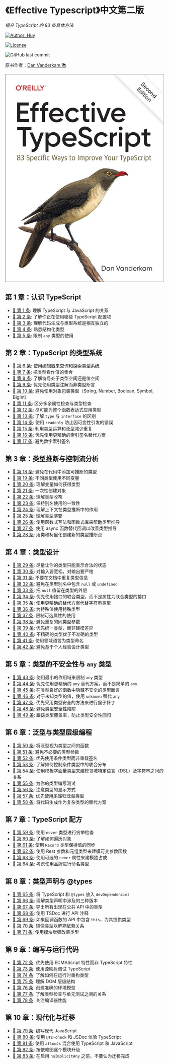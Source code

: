 # 《Effective Typescript》中文第二版

_提升 TypeScript 的 83 条具体方法_

[![Author: Huy](https://img.shields.io/badge/Author-Huy-yellow)](https://github.com/rayadaschn)

[![License](https://img.shields.io/badge/License-MIT-blue.svg)](https://opensource.org/licenses/MIT)

![GitHub last commit](https://img.shields.io/github/last-commit/rayadaschn/effective-typeScript-2nd-edition-zh)

原书作者：[Dan Vanderkam 📚](https://github.com/danvk/effective-typescript)

![Effective Typescript](/cover.jpg)

## 第 1 章：认识 TypeScript

- [📝 第 1 条](./ch-intro/ts-vs-js.md): 理解 TypeScript 与 JavaScript 的关系
- [📝 第 2 条](./ch-intro/which-ts.md): 了解你正在使用哪些 TypeScript 配置项
- [📝 第 3 条](./ch-intro/independent.md): 理解代码生成与类型系统是相互独立的
- [📝 第 4 条](./ch-intro/structural.md): 熟悉结构化类型
- [📝 第 5 条](./ch-intro/any.md): 限制 `any` 类型的使用

## **第 2 章：TypeScript 的类型系统**

- [📝 第 6 条](./ch-types/editor.md): 使用编辑器来查询和探索类型系统
- [📝 第 7 条](./ch-types/types-as-sets.md): 把类型看作值的集合
- [📝 第 8 条](./ch-types/type-value-space.md): 了解符号处于类型空间还是值空间
- [📝 第 9 条](./ch-types/prefer-declarations-to-assertions.md): 优先使用类型注解而非类型断言
- [📝 第 10 条](./ch-types/avoid-object-wrapper-types.md): 避免使用对象包装类型（String, Number, Boolean, Symbol, BigInt）
- [📝 第 11 条](./ch-types/excess-property-checking.md): 区分多余属性检查与类型检查
- [📝 第 12 条](./ch-types/type-entire-functions.md): 尽可能为整个函数表达式应用类型
- [📝 第 13 条](./ch-types/type-vs-interface.md): 了解 `type` 与 `interface` 的区别
- [📝 第 14 条](./ch-types/readonly.md): 使用 `readonly` 防止因可变性引发的错误
- [📝 第 15 条](./ch-types/map-between-types.md): 利用类型运算和泛型减少重复
- [📝 第 16 条](./ch-types/index-for-dynamic.md): 优先使用更精确的索引签名替代方案
- [📝 第 17 条](./ch-types/number-index.md): 避免数字索引签名

## **第 3 章：类型推断与控制流分析**

- [📝 第 18 条](./ch-inference/avoid-inferable.md): 避免在代码中添加可推断的类型
- [📝 第 19 条](./ch-inference/one-var-one-type.md): 不同类型使用不同变量
- [📝 第 20 条](./ch-inference/widening.md): 理解变量如何获得类型
- [📝 第 21 条](./ch-inference/all-at-once.md): 一次性创建对象
- [📝 第 22 条](./ch-inference/narrowing.md): 理解类型收窄
- [📝 第 23 条](./ch-inference/avoid-aliasing.md): 保持别名使用的一致性
- [📝 第 24 条](./ch-inference/context-inference.md): 理解上下文在类型推断中的作用
- [📝 第 25 条](./ch-inference/evolving-any.md): 理解类型演变
- [📝 第 26 条](./ch-inference/functional-libraries.md): 使用函数式写法和函数式库来帮助类型推导
- [📝 第 27 条](./ch-inference/use-async-await.md): 使用 async 函数替代回调以改善类型推导
- [📝 第 28 条](./ch-inference/inference-sites.md): 用类和柯里化创建新的类型推断点

## **第 4 章：类型设计**

- [📝 第 29 条](./ch-design/valid-states.md): 尽量让你的类型只能表示合法的状态
- [📝 第 30 条](./ch-design/loose-accept-strict-produce.md): 对输入要宽松，对输出要严格
- [📝 第 31 条](./ch-design/jsdoc-repeat.md): 不要在文档中重复类型信息
- [📝 第 32 条](./ch-design/null-in-type.md): 避免在类型别名中包含 `null` 或 `undefined`
- [📝 第 33 条](./ch-design/null-values-to-perimeter.md): 把 `null` 值留在类型的外层
- [📝 第 34 条](./ch-design/union-of-interfaces.md): 优先使用接口的联合类型，而不是属性为联合类型的接口
- [📝 第 35 条](./ch-design/avoid-strings.md): 使用更精确的替代方案代替字符串类型
- [📝 第 36 条](./ch-design/in-domain-null.md): 为特殊值使用特殊类型
- [📝 第 37 条](./ch-design/avoid-optional.md): 限制可选属性的使用
- [📝 第 38 条](./ch-design/same-type-params.md): 避免重复的同类型参数
- [📝 第 39 条](./ch-design/unify.md): 优先统一类型，而非建模差异
- [📝 第 40 条](./ch-design/incomplete-over-inaccurate.md): 不精确的类型优于不准确的类型
- [📝 第 41 条](./ch-design/language-of-domain.md): 使用领域语言为类型命名
- [📝 第 42 条](./ch-design/consider-codegen.md): 避免基于个人经验设计类型

## **第 5 章：类型的不安全性与 `any` 类型**

- [📝 第 43 条](./ch-any/narrowest-any.md): 使用最小的作用域来限制 `any` 类型
- [📝 第 44 条](./ch-any/specific-any.md): 优先使用更精确的 `any` 替代方案，而不是简单的 `any`
- [📝 第 45 条](./ch-any/hide-unsafe-casts.md): 在类型良好的函数中隐藏不安全的类型断言
- [📝 第 46 条](./ch-any/never-unknown.md): 对于未知类型的值，使用 `unknown` 替代 `any`
- [📝 第 47 条](./ch-any/type-safe-monkey.md): 优先采用类型安全的方法来进行猴子补丁
- [📝 第 48 条](./ch-any/unsoundness.md): 避免类型安全性陷阱
- [📝 第 49 条](./ch-any/type-percentage.md): 跟踪类型覆盖率，防止类型安全性回归

## **第 6 章：泛型与类型层级编程**

- [📝 第 50 条](./ch-generics/functions-on-types.md): 将泛型视为类型之间的函数
- [📝 第 51 条](./ch-generics/golden-rule.md): 避免不必要的类型参数
- [📝 第 52 条](./ch-generics/conditional-overload.md): 优先使用条件类型而非重载签名
- [📝 第 53 条](./ch-generics/control-distribution.md): 了解如何控制条件类型中的联合分布
- [📝 第 54 条](./ch-generics/template-dsl.md): 使用模板字面量类型来建模领域特定语言（DSL）及字符串之间的关系
- [📝 第 55 条](./ch-generics/test-your-types.md): 为你的类型编写测试
- [📝 第 56 条](./ch-generics/type-display.md): 注意类型的显示方式
- [📝 第 57 条](./ch-generics/tail-recursion.md): 优先使用尾递归泛型类型
- [📝 第 58 条](./ch-generics/codegen-alt.md): 将代码生成作为复杂类型的替代方案

## **第 7 章：TypeScript 配方**

- [📝 第 59 条](./ch-recipes/exhaustiveness.md): 使用 `never` 类型进行穷举检查
- [📝 第 60 条](./ch-recipes/iterate-objects.md): 了解如何遍历对象
- [📝 第 61 条](./ch-recipes/values-in-sync.md): 使用 `Record` 类型保持值的同步
- [📝 第 62 条](./ch-recipes/conditional-varargs.md): 使用 Rest 参数和元组类型来建模可变参数函数
- [📝 第 63 条](./ch-recipes/optional-never.md): 使用可选的 `never` 属性来建模独占或
- [📝 第 64 条](./ch-recipes/brands.md): 考虑使用品牌进行命名类型

## **第 8 章：类型声明与 @types**

- [📝 第 65 条](./ch-declarations/dev-dependencies.md): 将 TypeScript 和 `@types` 放入 `devDependencies`
- [📝 第 66 条](./ch-declarations/three-versions.md): 理解类型声明中涉及的三种版本
- [📝 第 67 条](./ch-declarations/export-your-types.md): 导出所有出现在公共 API 中的类型
- [📝 第 68 条](./ch-declarations/use-tsdoc.md): 使用 TSDoc 进行 API 注释
- [📝 第 69 条](./ch-declarations/this-in-callbacks.md): 如果回调函数的 API 中包含 `this`，为其提供类型
- [📝 第 70 条](./ch-declarations/mirror-types-for-deps.md): 镜像类型以解耦依赖关系
- [📝 第 71 条](./ch-declarations/augment-improve.md): 使用模块增强改善类型

## **第 9 章：编写与运行代码**

- [📝 第 72 条](./ch-write-run/avoid-non-ecma.md): 优先使用 ECMAScript 特性而非 TypeScript 特性
- [📝 第 73 条](./ch-write-run/source-maps-debug.md): 使用源映射调试 TypeScript
- [📝 第 74 条](./ch-write-run/runtime-types.md): 了解如何在运行时重构类型
- [📝 第 75 条](./ch-write-run/understand-the-dom.md): 理解 DOM 层级结构
- [📝 第 76 条](./ch-write-run/model-env.md): 创建准确的环境模型
- [📝 第 77 条](./ch-write-run/types-or-tests.md): 了解类型检查与单元测试之间的关系
- [📝 第 78 条](./ch-write-run/performance.md): 关注编译器性能

## **第 10 章：现代化与迁移**

- [📝 第 79 条](./ch-migrate/write-modern-js.md): 编写现代 JavaScript
- [📝 第 80 条](./ch-migrate/jsdoc-tscheck.md): 使用 `@ts-check` 和 JSDoc 体验 TypeScript
- [📝 第 81 条](./ch-migrate/allowjs.md): 使用 `allowJs` 混合使用 TypeScript 和 JavaScript
- [📝 第 82 条](./ch-migrate/convert-up-the-graph.md): 按依赖图逐个模块升级
- [📝 第 83 条](./ch-migrate/start-loose.md): 在启用 `noImplicitAny` 之前，不要认为迁移完成
